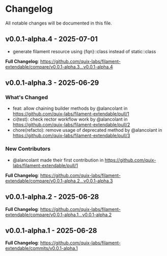 # Changelog

All notable changes will be documented in this file.

## v0.0.1-alpha.4 - 2025-07-01

* generate filament resource using {fqn}::class instead of static::class

**Full Changelog**: https://github.com/quix-labs/filament-extendable/compare/v0.0.1-alpha.3...v0.0.1-alpha.4

## v0.0.1-alpha.3 - 2025-06-29

### What's Changed

* feat: allow chaining builder methods by @alancolant in https://github.com/quix-labs/filament-extendable/pull/1
* ci(test): check rector workflow work by @alancolant in https://github.com/quix-labs/filament-extendable/pull/2
* chore(refacto): remove usage of deprecated method by @alancolant in https://github.com/quix-labs/filament-extendable/pull/3

### New Contributors

* @alancolant made their first contribution in https://github.com/quix-labs/filament-extendable/pull/1

**Full Changelog**: https://github.com/quix-labs/filament-extendable/compare/v0.0.1-alpha.2...v0.0.1-alpha.3

## v0.0.1-alpha.2 - 2025-06-28

**Full Changelog**: https://github.com/quix-labs/filament-extendable/compare/v0.0.1-alpha.1...v0.0.1-alpha.2

## v0.0.1-alpha.1 - 2025-06-28

**Full Changelog**: https://github.com/quix-labs/filament-extendable/commits/v0.0.1-alpha.1
